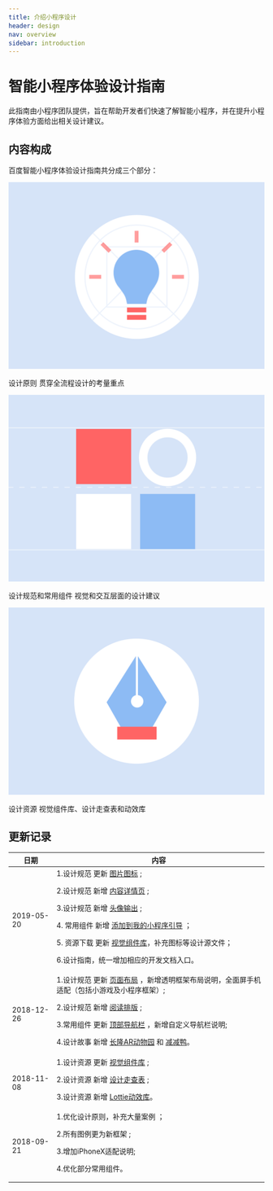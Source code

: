 ```yaml
---
title: 介绍小程序设计
header: design
nav: overview
sidebar: introduction
---
```

# 智能小程序体验设计指南
此指南由小程序团队提供，旨在帮助开发者们快速了解智能小程序，并在提升小程序体验方面给出相关设计建议。

## 内容构成
百度智能小程序体验设计指南共分成三个部分：
<div class="m-doc-custom-examples">
	<div class="m-doc-custom-examples-correct">
		<a href="https://smartprogram.baidu.com/docs/design/principle/easytouse/" class="m-doc-custom-download-left"><img src="../../../img/design/overview/1-1.png">
		</a><p class="m-doc-custom-examples-text">设计原则
		贯穿全流程设计的考量重点</p>
	</div>
	<div class="m-doc-custom-examples-correct">
		<a href="https://smartprogram.baidu.com/docs/design/foundation/layout/" class="m-doc-custom-download-left"><img src="../../../img/design/overview/1-2.png">
		</a><p class="m-doc-custom-examples-text">设计规范和常用组件
		视觉和交互层面的设计建议</p>
	</div>
	<div class="m-doc-custom-examples-correct">
		<a href="https://smartprogram.baidu.com/docs/design/resource/uikit/" class="m-doc-custom-download-left"><img src="../../../img/design/overview/1-3.png">
		</a><p class="m-doc-custom-examples-text">设计资源
		视觉组件库、设计走查表和动效库</p>
	</div>
</div>


## 更新记录 

|日期|内容|
|--|--|
|2019-05-20|1.设计规范 更新 [图片图标](../../foundation/pic/) ; <p>2.设计规范 新增 [内容详情页](../../foundation/detailPages/) ;<p>3.设计规范 新增 [头像输出](../../foundation/logo/) ;<p>4. 常用组件 新增 [添加到我的小程序引导](../../component/guide_add/) ；<p>5. 资源下载 更新 [视觉组件库](../../resource/uikit/)，补充图标等设计源文件；<p>6.设计指南，统一增加相应的开发文档入口。|
|2018-12-26|1.设计规范 更新 [页面布局](../../foundation/layout/) ，新增透明框架布局说明，全面屏手机适配（包括小游戏及小程序框架）; <p> 2.设计规范 新增 [阅读排版](../../foundation/typography/) ;<p>3.常用组件 更新 [顶部导航栏](../../component/topnav/) ，新增自定义导航栏说明;<p>4.设计故事 新增 [长隆AR动物园](../../story/arzoo/) 和 [减减鸭](../../story/light_up/)。|
|2018-11-08|1.设计资源 更新 [视觉组件库](../../resource/uikit/) ; <p>2.设计资源 新增 [设计走查表](../../resource/checklist/) ;<p>3.设计资源 新增 [Lottie动效库](../../resource/lottie/)。|
|2018-09-21|1.优化设计原则，补充大量案例 ；<br><p> 2.所有图例更为新框架 ;<p>3.增加iPhoneX适配说明;<p>4.优化部分常用组件。|